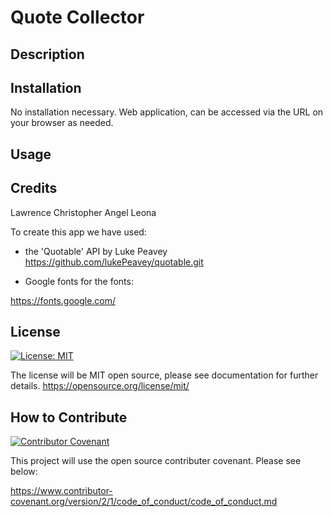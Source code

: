 # Quote Collector

## Description

## Installation

No installation necessary. Web application, can be accessed via the URL on your browser as needed.

## Usage

## Credits

Lawrence
Christopher
Angel
Leona

To create this app we have used:

- the 'Quotable' API by Luke Peavey
https://github.com/lukePeavey/quotable.git

- Google fonts for the fonts: 

https://fonts.google.com/

## License

[![License: MIT](https://img.shields.io/badge/License-MIT-yellow.svg)](https://opensource.org/licenses/MIT)

The license will be MIT open source, please see documentation for further details.
https://opensource.org/license/mit/


## How to Contribute

[![Contributor Covenant](https://img.shields.io/badge/Contributor%20Covenant-2.1-4baaaa.svg)](code_of_conduct.md)

This project will use the open source contributer covenant. Please see below: 

https://www.contributor-covenant.org/version/2/1/code_of_conduct/code_of_conduct.md
